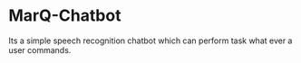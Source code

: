 # MarQ-Chatbot
Its a simple speech recognition chatbot which can perform task what ever a user commands.
